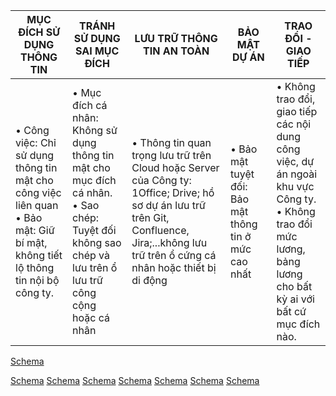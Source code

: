 | MỤC ĐÍCH SỬ DỤNG THÔNG TIN | TRÁNH SỬ DỤNG SAI MỤC ĐÍCH | LƯU TRỮ THÔNG TIN AN TOÀN | BẢO MẬT DỰ ÁN | TRAO ĐỔI - GIAO TIẾP |
|---|---|---|---|---|
| • Công việc: Chỉ sử dụng thông tin mật cho công việc liên quan<br>• Bảo mật: Giữ bí mật, không tiết lộ thông tin nội bộ công ty. | • Mục đích cá nhân: Không sử dụng thông tin mật cho mục đích cá nhân.<br>• Sao chép: Tuyệt đối không sao chép và lưu trên ổ lưu trữ công cộng hoặc cá nhân | • Thông tin quan trọng lưu trữ trên Cloud hoặc Server của Công ty: 1Office; Drive; hồ sơ dự án lưu trữ trên Git, Confluence, Jira;...không lưu trữ trên ổ cứng cá nhân hoặc thiết bị di động | • Bảo mật tuyệt đối: Bảo mật thông tin ở mức cao nhất | • Không trao đổi, giao tiếp các nội dung công việc, dự án ngoài khu vực Công ty.<br>• Không trao đổi mức lương, bảng lương cho bất kỳ ai với bất cứ mục đích nào. |
[Schema](page_29_table_1.png)

[Schema](page_29_img_0.png)
[Schema](page_29_img_1.png)
[Schema](page_29_img_2.png)
[Schema](page_29_img_3.png)
[Schema](page_29_img_4.png)
[Schema](page_29_img_5.png)
[Schema](page_29_img_6.png)
